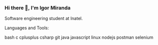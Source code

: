 ### Hi there 👋, I'm Igor Miranda

Software engineering student at Inatel.

Languages and Tools:

 bash  c  cplusplus  csharp  git  java  javascript  linux  nodejs  postman  selenium
